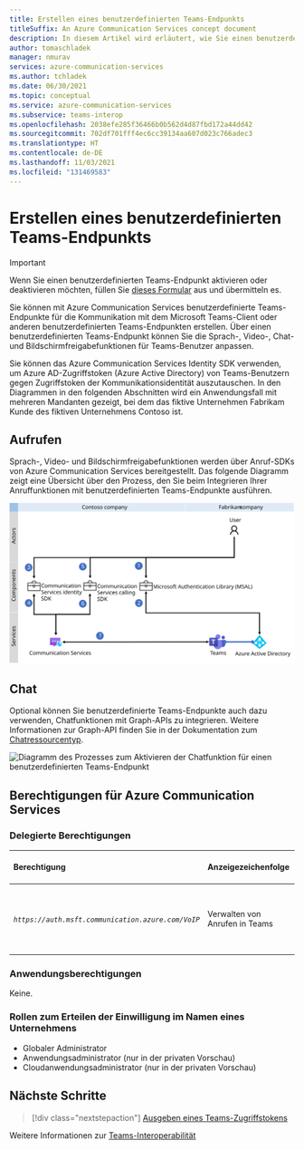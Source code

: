 ```yaml
---
title: Erstellen eines benutzerdefinierten Teams-Endpunkts
titleSuffix: An Azure Communication Services concept document
description: In diesem Artikel wird erläutert, wie Sie einen benutzerdefinierten Teams-Endpunkt erstellen.
author: tomaschladek
manager: nmurav
services: azure-communication-services
ms.author: tchladek
ms.date: 06/30/2021
ms.topic: conceptual
ms.service: azure-communication-services
ms.subservice: teams-interop
ms.openlocfilehash: 2038efe285f36466b0b562d4d87fbd172a44dd42
ms.sourcegitcommit: 702df701fff4ec6cc39134aa607d023c766adec3
ms.translationtype: HT
ms.contentlocale: de-DE
ms.lasthandoff: 11/03/2021
ms.locfileid: "131469583"
---
```

# <a name="build-a-custom-teams-endpoint"></a>Erstellen eines benutzerdefinierten Teams-Endpunkts

> [!IMPORTANT]
> Wenn Sie einen benutzerdefinierten Teams-Endpunkt aktivieren oder deaktivieren möchten, füllen Sie [dieses Formular](https://forms.office.com/r/B8p5KqCH19) aus und übermitteln es.

Sie können mit Azure Communication Services benutzerdefinierte Teams-Endpunkte für die Kommunikation mit dem Microsoft Teams-Client oder anderen benutzerdefinierten Teams-Endpunkten erstellen. Über einen benutzerdefinierten Teams-Endpunkt können Sie die Sprach-, Video-, Chat- und Bildschirmfreigabefunktionen für Teams-Benutzer anpassen.

Sie können das Azure Communication Services Identity SDK verwenden, um Azure AD-Zugriffstoken (Azure Active Directory) von Teams-Benutzern gegen Zugriffstoken der Kommunikationsidentität auszutauschen. In den Diagrammen in den folgenden Abschnitten wird ein Anwendungsfall mit mehreren Mandanten gezeigt, bei dem das fiktive Unternehmen Fabrikam Kunde des fiktiven Unternehmens Contoso ist.

## <a name="calling"></a>Aufrufen 

Sprach-, Video- und Bildschirmfreigabefunktionen werden über Anruf-SDKs von Azure Communication Services bereitgestellt. Das folgende Diagramm zeigt eine Übersicht über den Prozess, den Sie beim Integrieren Ihrer Anruffunktionen mit benutzerdefinierten Teams-Endpunkte ausführen.

![Diagramm des Prozesses zum Aktivieren der Anruffunktion für einen benutzerdefinierten Teams-Endpunkt](./media/teams-identities/teams-identity-calling-overview.svg)

## <a name="chat"></a>Chat

Optional können Sie benutzerdefinierte Teams-Endpunkte auch dazu verwenden, Chatfunktionen mit Graph-APIs zu integrieren. Weitere Informationen zur Graph-API finden Sie in der Dokumentation zum [Chatressourcentyp](/graph/api/channel-post-messages). 

![Diagramm des Prozesses zum Aktivieren der Chatfunktion für einen benutzerdefinierten Teams-Endpunkt](./media/teams-identities/teams-identity-chat-overview.png)

## <a name="azure-communication-services-permissions"></a>Berechtigungen für Azure Communication Services

### <a name="delegated-permissions"></a>Delegierte Berechtigungen

|   Berechtigung    |  Anzeigezeichenfolge   |  BESCHREIBUNG | Administratoreinwilligung erforderlich | Microsoft-Konto unterstützt |
|:--- |:--- |:--- |:--- |:--- |
| _`https://auth.msft.communication.azure.com/VoIP`_ | Verwalten von Anrufen in Teams | Starten, Beitreten, Weiterleiten, Übertragen oder Verlassen von Teams-Anrufen und Aktualisieren der Aufrufeigenschaften | Nein | Nein |

### <a name="application-permissions"></a>Anwendungsberechtigungen

Keine.

### <a name="roles-for-granting-consent-on-behalf-of-a-company"></a>Rollen zum Erteilen der Einwilligung im Namen eines Unternehmens

- Globaler Administrator
- Anwendungsadministrator (nur in der privaten Vorschau)
- Cloudanwendungsadministrator (nur in der privaten Vorschau)

## <a name="next-steps"></a>Nächste Schritte

> [!div class="nextstepaction"]
> [Ausgeben eines Teams-Zugriffstokens](../quickstarts/manage-teams-identity.md)

Weitere Informationen zur [Teams-Interoperabilität](./teams-interop.md)
